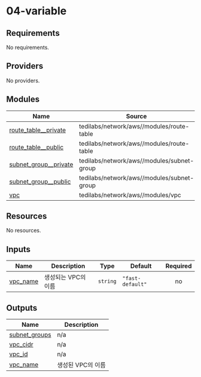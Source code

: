 # 04-variable

<!-- BEGINNING OF PRE-COMMIT-TERRAFORM DOCS HOOK -->
## Requirements

No requirements.

## Providers

No providers.

## Modules

| Name | Source | Version |
|------|--------|---------|
| <a name="module_route_table__private"></a> [route\_table\_\_private](#module\_route\_table\_\_private) | tedilabs/network/aws//modules/route-table | 0.26.1 |
| <a name="module_route_table__public"></a> [route\_table\_\_public](#module\_route\_table\_\_public) | tedilabs/network/aws//modules/route-table | 0.26.1 |
| <a name="module_subnet_group__private"></a> [subnet\_group\_\_private](#module\_subnet\_group\_\_private) | tedilabs/network/aws//modules/subnet-group | 0.26.1 |
| <a name="module_subnet_group__public"></a> [subnet\_group\_\_public](#module\_subnet\_group\_\_public) | tedilabs/network/aws//modules/subnet-group | 0.26.1 |
| <a name="module_vpc"></a> [vpc](#module\_vpc) | tedilabs/network/aws//modules/vpc | 0.26.1 |

## Resources

No resources.

## Inputs

| Name | Description | Type | Default | Required |
|------|-------------|------|---------|:--------:|
| <a name="input_vpc_name"></a> [vpc\_name](#input\_vpc\_name) | 생성되는 VPC의 이름 | `string` | `"fast-default"` | no |

## Outputs

| Name | Description |
|------|-------------|
| <a name="output_subnet_groups"></a> [subnet\_groups](#output\_subnet\_groups) | n/a |
| <a name="output_vpc_cidr"></a> [vpc\_cidr](#output\_vpc\_cidr) | n/a |
| <a name="output_vpc_id"></a> [vpc\_id](#output\_vpc\_id) | n/a |
| <a name="output_vpc_name"></a> [vpc\_name](#output\_vpc\_name) | 생성된 VPC의 이름 |
<!-- END OF PRE-COMMIT-TERRAFORM DOCS HOOK -->
